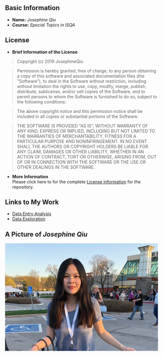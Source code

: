## Basic Information  
* **Name:** _Josephine Qiu_  
* **Course:** _Special Topics in ISQA_       
## License  
* **Brief Information of the License**  
>Copyright (c) 2019 JosephineQiu
  
>Permission is hereby granted, free of charge, to any person obtaining a copy
of this software and associated documentation files (the "Software"), to deal
in the Software without restriction, including without limitation the rights
to use, copy, modify, merge, publish, distribute, sublicense, and/or sell
copies of the Software, and to permit persons to whom the Software is
furnished to do so, subject to the following conditions:

>The above copyright notice and this permission notice shall be included in all
copies or substantial portions of the Software.

>THE SOFTWARE IS PROVIDED "AS IS", WITHOUT WARRANTY OF ANY KIND, EXPRESS OR
IMPLIED, INCLUDING BUT NOT LIMITED TO THE WARRANTIES OF MERCHANTABILITY,
FITNESS FOR A PARTICULAR PURPOSE AND NONINFRINGEMENT. IN NO EVENT SHALL THE
AUTHORS OR COPYRIGHT HOLDERS BE LIABLE FOR ANY CLAIM, DAMAGES OR OTHER
LIABILITY, WHETHER IN AN ACTION OF CONTRACT, TORT OR OTHERWISE, ARISING FROM,
OUT OF OR IN CONNECTION WITH THE SOFTWARE OR THE USE OR OTHER DEALINGS IN THE
SOFTWARE.
* **More Information**  
Please click here to for the complete [License information](https://opensource.org/licenses/MIT) for the repository.
## Links to My Work  
* [Data Entry Analysis](https://www.google.com)
* [Data Exploration](https://www.google.com)
## A Picture of _Josephine Qiu_
![Josephine Qiu](josephine_qiu.jpg)

